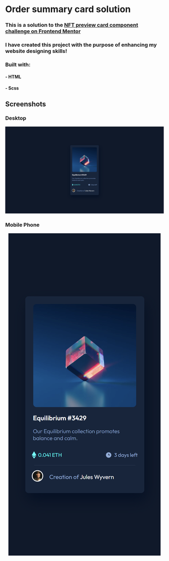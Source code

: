 # Order summary card solution

### This is a solution to the [NFT preview card component challenge on Frontend Mentor](https://www.frontendmentor.io/challenges/nft-preview-card-component-SbdUL_w0U)

### I have created this project with the purpose of enhancing my website designing skills!

### Built with:
#### - HTML
#### - Scss

## Screenshots

### Desktop
<p align="center">
    <img
        src="./screenshots/Desktop_Website_ScreenShot.PNG"
        alt="Website Desktop Screenshot"
    >
</p>

### Mobile Phone
<p align="center">
    <img
        src="./screenshots/Mobile_Website_ScreenShot.PNG"
        alt="Website Mobile Screenshot"
    >
</p>